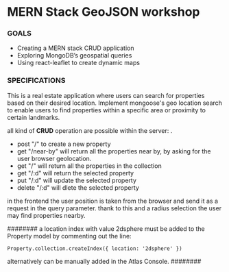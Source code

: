 # MERN Stack GeoJSON workshop

### GOALS
- Creating a MERN stack CRUD application 
- Exploring MongoDB’s geospatial queries
- Using react-leaflet to create dynamic maps

### SPECIFICATIONS
This is a  real estate application where users can search for properties based on their desired location. Implement mongoose's geo location search to enable users to find properties within a specific area or proximity to certain landmarks.


all kind of **CRUD** operation are possible within the server: .  
- post "/" to create a new property
- get "/near-by" will return all the properties near by, by asking for the user browser geolocation.
- get "/" will return all the properties in the collection
- get "/:d" will return the selected property
- put "/:d" will update the selected property
- delete "/:d" will dlete the selected property

in the frontend the user position is taken from the browser and send it as a request in the query parameter.
thank to this and a radius selection the user may find properties nearby.

########
a location index with value 2dsphere must be added to the Property model by commenting out the line:
```
Property.collection.createIndex({ location: '2dsphere' })
````
alternatively can be manually added in the Atlas Console.
########




